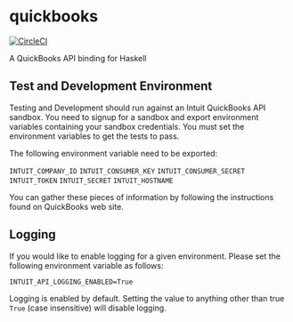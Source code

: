 quickbooks
==========

[![CircleCI](https://circleci.com/gh/stackbuilders/quickbooks.svg?style=svg)](https://circleci.com/gh/stackbuilders/quickbooks)

A QuickBooks API binding for Haskell

Test and Development Environment
--------------------------------

Testing and Development should run against an Intuit QuickBooks API sandbox. You need to signup for a sandbox and export environment variables containing your sandbox credentials. You must set the environment variables to get the tests to pass.

The following environment variable need to be exported:

`INTUIT_COMPANY_ID`
`INTUIT_CONSUMER_KEY` 
`INTUIT_CONSUMER_SECRET`
`INTUIT_TOKEN`
`INTUIT_SECRET`
`INTUIT_HOSTNAME`

You can gather these pieces of information by following the instructions found on QuickBooks web site.

Logging
-------

If you would like to enable logging for a given environment. Please set the following environment variable as follows:

`INTUIT_API_LOGGING_ENABLED=True`

Logging is enabled by default.
Setting the value to anything other than true `True` (case insensitive) will disable logging.



